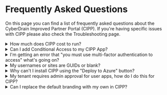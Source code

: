 # Frequently Asked Questions

On this page you can find a list of frequently asked questions about the CyberDrain Improved Partner Portal (CIPP). If you're having specific issues with CIPP please also check the Troubleshooting page.

<details>

<summary>How much does CIPP cost to run?</summary>

Assuming you're running on the click-to-deploy configuration and average usage patterns it should cost $15 - $20 or £17 - £22 per month. You can check the costs, and estimated costs, for the resource group on the Azure Portal.

Please note it is your responsibility to ensure you are keeping an eye on costs within your instances.

</details>

<details>

<summary>Can I add Conditional Access to my CIPP App?</summary>

To add Conditional Access to CIPP, follow the below steps:

1. Go to your [Conditional Access Policies](https://portal.azure.com/#blade/Microsoft\_AAD\_IAM/ConditionalAccessBlade/Policies)
2. Select which users to apply the policy to, default suggestion is _"All Users"_
3. Select **Azure Static Web Apps** as the included app under "Cloud Apps or actions"
4. Configure any condition you want. For example Trusted Locations, specific IPs, specific platforms.
5. At Access Controls you must enable _Grant, with MFA access_.
6. Select **Save**

Your app is now protected with Conditional Access.

</details>

<details>

<summary>I'm getting an error that "you must use multi-factor authentication to access" what's going on?</summary>

Typically this error means you're using tokens that don't have a "strong auth claim" or similar. This could be because you're using non-Azure AD MFA or you didn't complete MFA when creating your tokens for one or more of the authentication steps. Make sure you're using a supported MFA method and that you've completed the MFA steps when creating your tokens.

Check the MFA Troubleshooting section in the Troubleshooting page for more information.

</details>

<details>

<summary>My usernames or sites are GUIDs or blank?</summary>

Please see the standard "Enable Usernames instead of pseudo anonymised names in reports" [here](https://docs.cipp.app/user-documentation/tenant/standards/edit-standards#meet-the-standards)

</details>

<details>

<summary>Why can't I install CIPP using the "Deploy to Azure" button?</summary>

If you're experiencing issues with installation please report these in `#cipp-issues` on the [CIPP Discord](https://discord.gg/cyberdrain)

</details>

<details>

<summary>My tenant requires admin approval for user apps, how do I do this for CIPP?</summary>

If your Azure Tenant requires admin approval for user apps, add consent by following the below steps:

1. Go to [Azure Enterprise Applications](https://portal.azure.com/#blade/Microsoft\_AAD\_IAM/StartboardApplicationsMenuBlade/AllApps)
2. Find _Azure Static Websites_
3. Grant Admin Consent for all

This permits users the ability to grant consent when access CIPP now.

</details>

<details>

<summary>Can I replace the default branding with my own in CIPP?</summary>

No, CIPP's branding is compiled into the code. Additionally the branding isn't just a decorative feature, it plays a role in helping maintain visibility and community growth.\
However, a custom logo can be added to reports. This can be done in the [User Settings page](../user-documentation/cipp/user-settings.md#user-settings).

</details>
